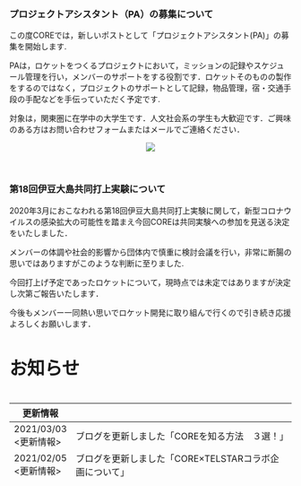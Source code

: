 ### プロジェクトアシスタント（PA）の募集について

この度COREでは，新しいポストとして「プロジェクトアシスタント(PA)」の募集を開始します.

PAは，ロケットをつくるプロジェクトにおいて，ミッションの記録やスケジュール管理を行い，メンバーのサポートをする役割です．ロケットそのものの製作をするのではなく，プロジェクトのサポートとして記録，物品管理，宿・交通手段の手配などを手伝っていただく予定です.

対象は，関東圏に在学中の大学生です．人文社会系の学生も大歓迎です．ご興味のある方はお問い合わせフォームまたはメールでご連絡ください．

<div style="text-align: center;">

![](/img/pa募集.png)

</div>

<br>

### 第18回伊豆大島共同打上実験について

2020年3月におこなわれる第18回伊豆大島共同打上実験に関して，新型コロナウイルスの感染拡大の可能性を踏まえ今回COREは共同実験への参加を見送る決定をいたしました．

メンバーの体調や社会的影響から団体内で慎重に検討会議を行い，非常に断腸の思いではありますがこのような判断に至りました.

今回打上げ予定であったロケットについて，現時点では未定ではありますが決定し次第ご報告いたします．

今後もメンバー一同熱い思いでロケット開発に取り組んで行くので引き続き応援よろしくお願いします．

## <div class="heading text-center"><h2>お知らせ</h2></div>

<div class="simple-table" style="height: 150px; overflow-y:scroll;">

| 更新情報                 |                |
| -------------------- | -------------- |
| 2021/03/03<br><更新情報> | ブログを更新しました「COREを知る方法　３選！」               |
| 2021/02/05<br><更新情報> | ブログを更新しました「CORE×TELSTARコラボ企画について」               |
| 2020/05/19<br><更新情報> | サイトをリニューアルしました |

</div>